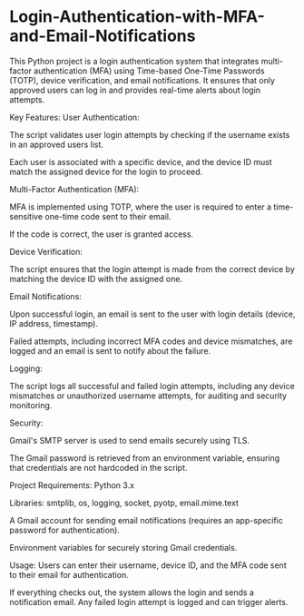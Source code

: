 # Login-Authentication-with-MFA-and-Email-Notifications

This Python project is a login authentication system that integrates multi-factor authentication (MFA) using Time-based One-Time Passwords (TOTP), device verification, and email notifications. It ensures that only approved users can log in and provides real-time alerts about login attempts.

Key Features:
User Authentication:

The script validates user login attempts by checking if the username exists in an approved users list.

Each user is associated with a specific device, and the device ID must match the assigned device for the login to proceed.

Multi-Factor Authentication (MFA):

MFA is implemented using TOTP, where the user is required to enter a time-sensitive one-time code sent to their email.

If the code is correct, the user is granted access.

Device Verification:

The script ensures that the login attempt is made from the correct device by matching the device ID with the assigned one.

Email Notifications:

Upon successful login, an email is sent to the user with login details (device, IP address, timestamp).

Failed attempts, including incorrect MFA codes and device mismatches, are logged and an email is sent to notify about the failure.

Logging:

The script logs all successful and failed login attempts, including any device mismatches or unauthorized username attempts, for auditing and security monitoring.

Security:

Gmail's SMTP server is used to send emails securely using TLS.

The Gmail password is retrieved from an environment variable, ensuring that credentials are not hardcoded in the script.

Project Requirements:
Python 3.x

Libraries: smtplib, os, logging, socket, pyotp, email.mime.text

A Gmail account for sending email notifications (requires an app-specific password for authentication).

Environment variables for securely storing Gmail credentials.

Usage:
Users can enter their username, device ID, and the MFA code sent to their email for authentication.

If everything checks out, the system allows the login and sends a notification email. Any failed login attempt is logged and can trigger alerts.
